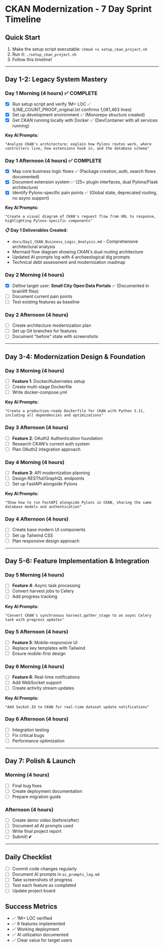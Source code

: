 # CKAN Modernization - 7 Day Sprint Timeline

## Quick Start
1. Make the setup script executable: `chmod +x setup_ckan_project.sh`
2. Run it: `./setup_ckan_project.sh`
3. Follow this timeline!

---

## Day 1-2: Legacy System Mastery

### Day 1 Morning (4 hours) ✅ COMPLETE
- [x] Run setup script and verify 1M+ LOC ✅ (LINE_COUNT_PROOF_original.txt confirms 1,061,463 lines)
- [x] Set up development environment ✅ (Monorepo structure created)
- [x] Get CKAN running locally with Docker ✅ (DevContainer with all services running)

**Key AI Prompts:**
```
"Analyze CKAN's architecture: explain how Pylons routes work, where controllers live, how extensions hook in, and the database schema"
```

### Day 1 Afternoon (4 hours) ✅ COMPLETE  
- [x] Map core business logic flows ✅ (Package creation, auth, search flows documented)
- [x] Document extension system ✅ (25+ plugin interfaces, dual Pylons/Flask architecture)
- [x] Identify Pylons-specific pain points ✅ (Global state, deprecated routing, no async support)

**Key AI Prompts:**
```
"Create a visual diagram of CKAN's request flow from URL to response, highlighting Pylons-specific components"
```

**📋 Day 1 Deliverables Created:**
- `docs/Day1_CKAN_Business_Logic_Analysis.md` - Comprehensive architectural analysis
- Mermaid flow diagram showing CKAN's dual routing architecture
- Updated AI prompts log with 4 archaeological dig prompts
- Technical debt assessment and modernization roadmap

### Day 2 Morning (4 hours)
- [x] Define target user: **Small City Open Data Portals** ✅ (Documented in brainlift files)
- [ ] Document current pain points
- [ ] Test existing features as baseline

### Day 2 Afternoon (4 hours)
- [ ] Create architecture modernization plan
- [ ] Set up Git branches for features
- [ ] Document "before" state with screenshots

---

## Day 3-4: Modernization Design & Foundation

### Day 3 Morning (4 hours)
- [ ] **Feature 1**: Docker/Kubernetes setup
- [ ] Create multi-stage Dockerfile
- [ ] Write docker-compose.yml

**Key AI Prompts:**
```
"Create a production-ready Dockerfile for CKAN with Python 3.11, including all dependencies and optimizations"
```

### Day 3 Afternoon (4 hours)
- [ ] **Feature 2**: OAuth2 Authentication foundation
- [ ] Research CKAN's current auth system
- [ ] Plan OAuth2 integration approach

### Day 4 Morning (4 hours)
- [ ] **Feature 3**: API modernization planning
- [ ] Design RESTful/GraphQL endpoints
- [ ] Set up FastAPI alongside Pylons

**Key AI Prompts:**
```
"Show how to run FastAPI alongside Pylons in CKAN, sharing the same database models and authentication"
```

### Day 4 Afternoon (4 hours)
- [ ] Create base modern UI components
- [ ] Set up Tailwind CSS
- [ ] Plan responsive design approach

---

## Day 5-6: Feature Implementation & Integration

### Day 5 Morning (4 hours)
- [ ] **Feature 4**: Async task processing
- [ ] Convert harvest jobs to Celery
- [ ] Add progress tracking

**Key AI Prompts:**
```
"Convert CKAN's synchronous harvest.gather_stage to an async Celery task with progress updates"
```

### Day 5 Afternoon (4 hours)
- [ ] **Feature 5**: Mobile-responsive UI
- [ ] Replace key templates with Tailwind
- [ ] Ensure mobile-first design

### Day 6 Morning (4 hours)
- [ ] **Feature 6**: Real-time notifications
- [ ] Add WebSocket support
- [ ] Create activity stream updates

**Key AI Prompts:**
```
"Add Socket.IO to CKAN for real-time dataset update notifications"
```

### Day 6 Afternoon (4 hours)
- [ ] Integration testing
- [ ] Fix critical bugs
- [ ] Performance optimization

---

## Day 7: Polish & Launch

### Morning (4 hours)
- [ ] Final bug fixes
- [ ] Create deployment documentation
- [ ] Prepare migration guide

### Afternoon (4 hours)
- [ ] Create demo video (before/after)
- [ ] Document all AI prompts used
- [ ] Write final project report
- [ ] Submit! 💕

---

## Daily Checklist
- [ ] Commit code changes regularly
- [ ] Document AI prompts in `ai_prompts_log.md`
- [ ] Take screenshots of progress
- [ ] Test each feature as completed
- [ ] Update project board

## Success Metrics
- ✅ 1M+ LOC verified
- ✅ 6 features implemented
- ✅ Working deployment
- ✅ AI utilization documented
- ✅ Clear value for target users 